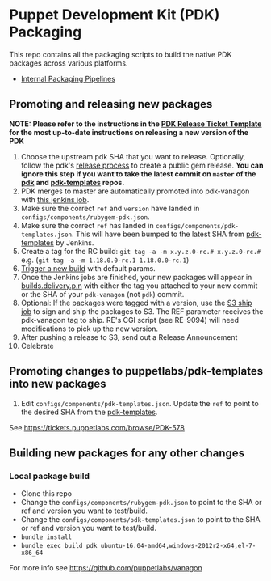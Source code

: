 # Puppet Development Kit (PDK) Packaging

This repo contains all the packaging scripts to build the native PDK packages across various platforms.

* [Internal Packaging Pipelines](https://jenkins-master-prod-1.delivery.puppetlabs.net/view/PDK/)

## Promoting and releasing new packages

**NOTE: Please refer to the instructions in the [PDK Release Ticket Template](https://github.com/puppetlabs/winston/#pdk-release-tickets) for the most up-to-date instructions on releasing a new version of the PDK**

1. Choose the upstream pdk SHA that you want to release. Optionally, follow the pdk's [release process](https://github.com/puppetlabs/pdk/blob/master/CONTRIBUTING.md#release-process) to create a public gem release. **You can ignore this step if you want to take the latest commit on `master` of the [pdk](https://github.com/puppetlabs/pdk/blob/master) and [pdk-templates](https://github.com/puppetlabs/pdk-templates/blob/master) repos.**
2. PDK merges to master are automatically promoted into pdk-vanagon with [this jenkins job](https://jenkins-master-prod-1.delivery.puppetlabs.net/view/PDK/job/platform_pdk-vanagon-promotion_pdk-van-promote_master/).
3. Make sure the correct `ref` and `version` have landed in `configs/components/rubygem-pdk.json`.
4. Make sure the correct `ref` has landed in `configs/components/pdk-templates.json`. This will have been bumped to the latest SHA from [pdk-templates](https://github.com/puppetlabs/pdk-templates) by Jenkins.
5. Create a tag for the RC build: `git tag -a -m x.y.z.0-rc.# x.y.z.0-rc.#` e.g. (`git tag -a -m 1.18.0.0-rc.1 1.18.0.0-rc.1`)
6. [Trigger a new build](https://jenkins-master-prod-1.delivery.puppetlabs.net/view/PDK/job/platform_pdk_pdk-van-init_master/build?delay=0sec) with default params.
7. Once the Jenkins jobs are finished, your new packages will appear in [builds.delivery.p.n](http://builds.delivery.puppetlabs.net/pdk/) with either the tag you attached to your new commit or the SHA of your `pdk-vanagon` (not `pdk`) commit.
8. Optional: If the packages were tagged with a version, use the [S3 ship job](http://jenkins-compose.delivery.puppetlabs.net/job/puppetlabs-pdk_s3-ship/) to sign and ship the packages to S3. The REF parameter receives the pdk-vanagon tag to ship. RE's CGI script (see RE-9094) will need modifications to pick up the new version.
9. After pushing a release to S3, send out a Release Announcement
10. Celebrate

## Promoting changes to puppetlabs/pdk-templates into new packages

1. Edit `configs/components/pdk-templates.json`. Update the `ref` to point to the desired SHA from the [pdk-templates](https://github.com/puppetlabs/pdk-templates).

See https://tickets.puppetlabs.com/browse/PDK-578

## Building new packages for any other changes

### Local package build

* Clone this repo
* Change the `configs/components/rubygem-pdk.json` to point to the SHA or ref and version you want to test/build.
* Change the `configs/components/pdk-templates.json` to point to the SHA or ref and version you want to test/build.
* `bundle install`
* `bundle exec build pdk ubuntu-16.04-amd64,windows-2012r2-x64,el-7-x86_64`

For more info see https://github.com/puppetlabs/vanagon

